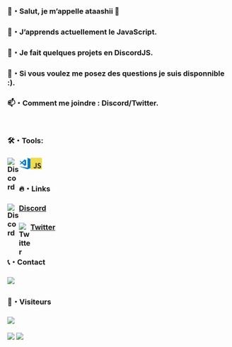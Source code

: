 ### 👋・Salut, je m’appelle ataashii 👋
### 🌱・J’apprends actuellement le JavaScript.
### 👯・Je fait quelques projets en DiscordJS.
### 💬・Si vous voulez me posez des questions je suis disponnible :).
### 📫・Comment me joindre : Discord/Twitter.

<br />

### 🛠・Tools:
### [<img align="left" alt="Discord" width="26px" src="https://media.discordapp.net/attachments/833014692850696233/843183539897499688/discord-mascot.png" />][Discord]
### [<img align="left" alt="Visual Studio Code" width="26px" src="https://raw.githubusercontent.com/github/explore/80688e429a7d4ef2fca1e82350fe8e3517d3494d/topics/visual-studio-code/visual-studio-code.png" />][Discord]
### [<img align="left" alt="JavaScript" width="26px" src="https://raw.githubusercontent.com/github/explore/80688e429a7d4ef2fca1e82350fe8e3517d3494d/topics/javascript/javascript.png" />][Discord]

<br />
<br />


### 🔥・Links
### <img align="left" alt="Discord" width="26px" src="https://media.discordapp.net/attachments/833014692850696233/843183539897499688/discord-mascot.png"/>[Discord]
### <img align="left" alt="Twitter" width="26px" src="https://cdn.discordapp.com/attachments/460874712701075468/858635357797220352/1259px-Twitter_Bird.png"/>[Twitter]

<br />

### 📞・Contact

### <img src="https://discord.c99.nl/widget/theme-3/411279699407536149.png">

### 👀・Visiteurs

### <img src="https://profile-counter.glitch.me/Ataashii/count.svg" />

  <img height="180em" src="https://github-readme-stats-eight-theta.vercel.app/api?username=Ataashii&show_icons=true&theme=react&include_all_commits=true&locale=fr"/>
  <img height="150em" src="https://github-readme-stats-eight-theta.vercel.app/api/top-langs/?username=Ataashii&layout=compact&langs_count=8&theme=react&locale=fr"/>



</details>

[Discord]: https://discord.gg/4jjm9JWFGf
[Twitter]: https://twitter.com/ataashii
